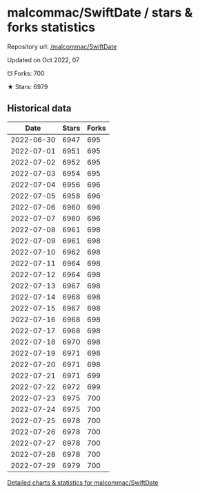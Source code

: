 # malcommac/SwiftDate / stars & forks statistics

Repository url: [/malcommac/SwiftDate](https://github.com/malcommac/SwiftDate)

Updated on Oct 2022, 07

☋ Forks: 700

★ Stars: 6979

## Historical data
| Date | Stars | Forks |
|------|-------|-------|
| 2022-06-30 | 6947 | 695 | 
| 2022-07-01 | 6951 | 695 | 
| 2022-07-02 | 6952 | 695 | 
| 2022-07-03 | 6954 | 695 | 
| 2022-07-04 | 6956 | 696 | 
| 2022-07-05 | 6958 | 696 | 
| 2022-07-06 | 6960 | 696 | 
| 2022-07-07 | 6960 | 696 | 
| 2022-07-08 | 6961 | 698 | 
| 2022-07-09 | 6961 | 698 | 
| 2022-07-10 | 6962 | 698 | 
| 2022-07-11 | 6964 | 698 | 
| 2022-07-12 | 6964 | 698 | 
| 2022-07-13 | 6967 | 698 | 
| 2022-07-14 | 6968 | 698 | 
| 2022-07-15 | 6967 | 698 | 
| 2022-07-16 | 6968 | 698 | 
| 2022-07-17 | 6968 | 698 | 
| 2022-07-18 | 6970 | 698 | 
| 2022-07-19 | 6971 | 698 | 
| 2022-07-20 | 6971 | 698 | 
| 2022-07-21 | 6971 | 699 | 
| 2022-07-22 | 6972 | 699 | 
| 2022-07-23 | 6975 | 700 | 
| 2022-07-24 | 6975 | 700 | 
| 2022-07-25 | 6978 | 700 | 
| 2022-07-26 | 6978 | 700 | 
| 2022-07-27 | 6978 | 700 | 
| 2022-07-28 | 6978 | 700 | 
| 2022-07-29 | 6979 | 700 | 


[Detailed charts & statistics for malcommac/SwiftDate](https://reviewgithub.com/rep/malcommac/SwiftDate)
